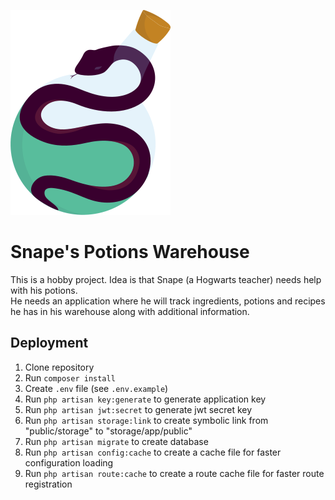 ![snapes-potions-warehouse](./logo.png)

# Snape's Potions Warehouse

This is a hobby project. Idea is that Snape (a Hogwarts teacher) needs help with his potions.  
He needs an application where he will track ingredients, potions and recipes he has in his warehouse along
with additional information.

## Deployment

1. Clone repository
2. Run `composer install`
3. Create `.env` file (see `.env.example`)
4. Run `php artisan key:generate` to generate application key
5. Run `php artisan jwt:secret` to generate jwt secret key
6. Run `php artisan storage:link` to create symbolic link from "public/storage" to "storage/app/public"
7. Run `php artisan migrate` to create database
8. Run `php artisan config:cache` to create a cache file for faster configuration loading
9. Run `php artisan route:cache` to create a route cache file for faster route registration
